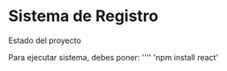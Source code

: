 <h1>Sistema de Registro</h1>
Estado del proyecto

Para ejecutar sistema, debes poner:
''''
'npm install react'
